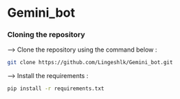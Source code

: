 # Gemini_bot


### Cloning the repository

--> Clone the repository using the command below :
```bash
git clone https://github.com/Lingeshlk/Gemini_bot.git

```

--> Install the requirements :
```bash
pip install -r requirements.txt

```







